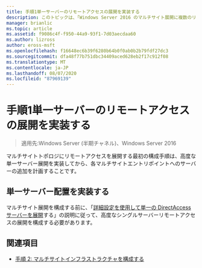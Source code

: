 ```yaml
---
title: 手順1単一サーバーのリモートアクセスの展開を実装する
description: このトピックは、「Windows Server 2016 のマルチサイト展開に複数のリモートアクセスサーバーを展開する」の一部です。
manager: brianlic
ms.topic: article
ms.assetid: f9086c4f-f950-44a9-93f1-7d03aecdaa60
ms.author: lizross
author: eross-msft
ms.openlocfilehash: f16648ec6b39f6280b64b0f0ab0b2b79fdf27dc3
ms.sourcegitcommit: dfa48f77b751dbc34409aced628eb2f17c912f08
ms.translationtype: MT
ms.contentlocale: ja-JP
ms.lasthandoff: 08/07/2020
ms.locfileid: "87969139"
---
```

# <a name="step-1-implement-a-single-server-remote-access-deployment"></a>手順1単一サーバーのリモートアクセスの展開を実装する

>適用先:Windows Server (半期チャネル)、Windows Server 2016

マルチサイトトポロジにリモートアクセスを展開する最初の構成手順は、高度な単一サーバー展開を実装してから、各マルチサイトエントリポイントへのサーバーの追加を計画することです。

## <a name="implement-a-single-server-deployment"></a><a name="BKMK_1.1"></a>単一サーバー配置を実装する
マルチサイト展開を構成する前に、「[詳細設定を使用して単一の DirectAccess サーバーを展開](../../../directaccess/single-server-advanced/deploy-a-single-directaccess-server-with-advanced-settings.md)する」の説明に従って、高度なシングルサーバーリモートアクセスの展開を構成する必要があります。

## <a name="see-also"></a><a name="BKMK_Links"></a>関連項目

-   [手順 2: マルチサイトインフラストラクチャを構成する](Step-2-Configure-the-Multisite-Infrastructure.md)
